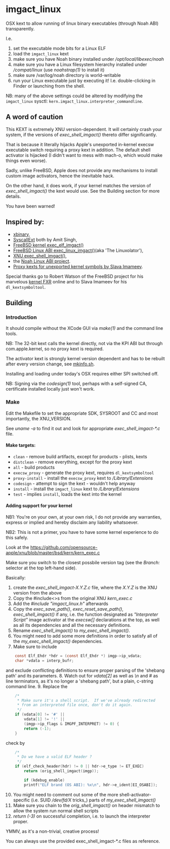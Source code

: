 # imgact_linux

OSX kext to allow running of linux binary executables (through Noah ABI)
transparently.

I.e. 
1. set the executable mode bits for a Linux ELF
2. load the `imgact_linux` kext
3. make sure you have Noah binary installed under _/opt/local/libexec/noah_
4. make sure you have a Linux filesystem hierarchy installed under 
_/compat/linux_ (use _noahstrap(1)_ to install it)
5. make sure /var/log/noah directory is world-writable
6. run your Linux executable just by executing it! I.e. double-clicking
in Finder or launching from the shell.

NB: many of the above settings could be altered by modifying the
`imgact_linux` sysctl: `kern.imgact_linux.interpreter_commandline`.

## A word of caution
This KEXT is extremely XNU version-dependent. It will certainly crash your
system, if the versions of _exec_shell_imgact()_ thereto differ significantly.

That is because it literally hijacks Apple's unexported in-kernel execsw
executable switch requiring a proxy kext in addition.
The default shell activator is hijacked (I didn't want to mess with mach-o,
which would make things even worse).

Sadly, unlike FreeBSD, Apple does  not provide any mechanisms to install custom
image activators, hence the inevitable hack.

On the other hand, it does work, if your kernel matches the version of
_exec_shell_imgact()_ the kext would use. See the Building section for more
details.

You have been warned!

## Inspired by: 
* [xbinary](http://osxbook.com/software/xbinary),
* [SyscallExt](http://osxbook.com/book/bonus/ancient/syscall) both by Amit Singh, 
* [FreeBSD kernel exec_elf_imgact()](http://fxr.watson.org/fxr/source/kern/imgact_elf.c?v=FREEBSD4#L466)
* [FreeBSD Linux ABI exec_linux_imgact()](http://fxr.watson.org/fxr/source/i386/linux/imgact_linux.c?v=FREEBSD4)(aka 'The Linuxolator'),
* [XNU exec_shell_imgact()](http://fxr.watson.org/fxr/source/bsd/kern/kern_exec.c?v=xnu-1228#L416),
* the [Noah Linux ABI project](https://github.com/linux-noah/noah).
* [Proxy kexts for unexported kernel symbols by Slava Imameev](https://github.com/slavaim/dl_kextsymboltool).

Special thanks go to Robert Watson of the FreeBSD project for his marvelous 
[kernel FXR](http://fxr.watson.org/fxr) online and to Slava Imameev for his `dl_kextsymboltool`.

## Building
### Introduction
It should compile without the XCode GUI via _make(1)_ and the command line
tools.

NB: The 32-bit kext calls the kernel directly, not via the KPI ABI but through
com.apple.kernel, so no proxy kext is required.

The activator kext is strongly kernel version dependent and has to be rebuilt
after every version change, see [mkinfo.sh](mkinfo.sh).

Installing and loading under today's OSX requires either SPI switched off.

NB: Signing via the _codesign(1)_ tool, perhaps with a self-signed CA, certificate installed locally just won't work.

### Make
Edit the Makefile to set the appropriate SDK, SYSROOT and CC and most
importantly, the XNU_VERSION.

See _uname -a_ to find it out and look for appropriate 
_exec_shell_imgact-*.c_ file.

#### Make targets:
* `clean` - remove build artifacts, except for products - plists, kexts 
* `distclean` - remove everything, except for the proxy kext
* `all` - build products
* `execsw_proxy` - generate the proxy kext, requires `dl_kextsymboltool`
* `proxy-install` - install the `execsw_proxy` kext to _/Library/Extensions_
* `codesign` - attempt to sign the kext - wouldn't help anyway
* `install` - install the `imgact_linux` kext to _/Library/Extensions_ 
* `test` - implies `install`, loads the kext into the kernel 

#### Adding support for your kernel

NB1: You're on your own, at your own risk, I do not provide any warranties,
express or implied and hereby disclaim any liability whatsoever.

NB2: This is not a primer, you have to have some kernel experience to do this
safely.

Look at the
https://github.com/opensource-apple/xnu/blob/master/bsd/kern/kern_exec.c

Make sure you switch to the closest possbile version tag (see the _Branch:_
selector at the top left-hand side).

Basically:
1. create the _exec_shell_imgact-X.Y.Z.c_ file, where the _X.Y.Z_ is the XNU
version from the above
2. Copy the #include<>s from the original XNU _kern_exec.c_
3. Add the _#include "imgact_linux.h"_ afterwards
4. Copy the _exec_save_path()_, _exec_reset_save_path()_, _exec_shell_imgact()_
if any, i.e. the function designated as _"Interpreter Script"_ image activator
at the _execsw[]_ declarations at the top, as well as all its dependencies and
all the necessary definitions.
5. Rename _exec_shell_imgact()_ to _my_exec_shell_imgact()_.
6. You might need to add some more definitions in order to satisfy all of 
the _my_exec_shell_imgact()_ dependencies.
7. Make sure to include
``` c
	const Elf_Ehdr *hdr = (const Elf_Ehdr *) imgp->ip_vdata;
	char *vdata = interp_bufr;
```
and exclude conflicting definitions to ensure proper parsing of the
'shebang path' and its parameters.
8. Watch out for _vdata[2]_ as well as _\n_ and _#_  as line terminators, as
it's no longer a 'shebang path', but a plain, c-string command line.
9. Replace the
``` c
	/*
	 * Make sure it's a shell script.  If we've already redirected
	 * from an interpreted file once, don't do it again.
	 */
	if (vdata[0] != '#' ||
	    vdata[1] != '!' ||
	    (imgp->ip_flags & IMGPF_INTERPRET) != 0) {
		return (-1);
	}
```
check by
``` c
	/*
	 * Do we have a valid ELF header ?
	 */
	if (elf_check_header(hdr) != 0 || hdr->e_type != ET_EXEC)
		return (orig_shell_imgact(imgp));

        if (kdebug_enable)
	    printf("ELF brand (OS ABI): %x\n", hdr->e_ident[EI_OSABI]);
```
10. You might need to comment out some of the more shell-activator-specific
(i.e. SUID _/dev/fd/X_ tricks_) parts of _my_exec_shell_imgact()_
11. Make sure you chain to the _orig_shell_imgact()_ on header mismatch to
allow the system run normal shell scripts
12. _return (-3)_ on successful completion, i.e. to launch the interpreter proper.

YMMV, as it's a non-trivial, creative process!

You can always use the provided exec_shell_imgact-*.c files as reference.
